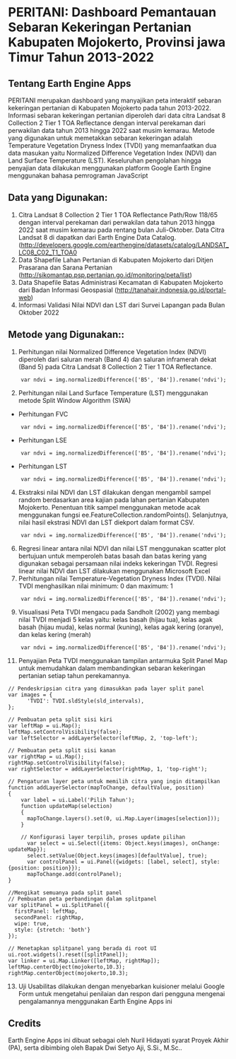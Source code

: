 # PERITANI: Dashboard Pemantauan Sebaran Kekeringan Pertanian Kabupaten Mojokerto, Provinsi jawa Timur Tahun 2013-2022

## Tentang Earth Engine Apps
PERITANI merupakan dashboard yang manyajikan peta interaktif sebaran kekeringan pertanian di Kabupaten Mojokerto pada tahun 2013-2022. Informasi sebaran kekeringan pertanian diperoleh dari data citra Landsat 8 Collection 2 Tier 1 TOA Reflectance dengan interval perekaman dari perwakilan data tahun 2013 hingga 2022 saat musim kemarau. Metode yang digunakan untuk memetakkan sebaran kekeringan adalah Temperature Vegetation Dryness Index (TVDI) yang memanfaatkan dua data masukan yaitu Normalized Difference Vegetation Index (NDVI) dan Land Surface Temperature (LST). Keseluruhan pengolahan hingga penyajian data dilakukan menggunakan platform Google Earth Engine menggunakan bahasa pemrograman JavaScript

## Data yang Digunakan:
1. Citra Landsat 8 Collection 2 Tier 1 TOA Reflectance Path/Row 118/65 dengan interval perekaman dari perwakilan data tahun 2013 hingga 2022 saat musim kemarau pada rentang bulan Juli-Oktober. Data Citra Landsat 8 di dapatkan dari Earth Engine Data Catalog. (http://developers.google.com/earthengine/datasets/catalog/LANDSAT_LC08_C02_T1_TOA0
2. Data Shapefile Lahan Pertanian di Kabupaten Mojokerto dari Ditjen Prasarana dan Sarana Pertanian (http://sikomantap.psp.pertanian.go.id/monitoring/peta/list)
3. Data Shapefile Batas Administrasi Kecamatan di Kabupaten Mojokerto dari Badan Informasi Geospasial (http://tanahair.indonesia.go.id/portal-web)
4. Informasi Validasi Nilai NDVI dan LST dari Survei Lapangan pada Bulan Oktober 2022


## Metode yang Digunakan::
1. Perhitungan nilai Normalized Difference Vegetation Index (NDVI) diperoleh dari saluran merah (Band 4) dan saluran inframerah dekat (Band 5) pada Citra Landsat 8 Collection 2 Tier 1 TOA Reflectance.
```
    var ndvi = img.normalizedDifference(['B5', 'B4']).rename('ndvi');
```
2. Perhitungan nilai Land Surface Temperature (LST) menggunakan metode Split Window Algorithm (SWA)
- Perhitungan FVC 
```
    var ndvi = img.normalizedDifference(['B5', 'B4']).rename('ndvi');
```
- Perhitungan LSE
```
    var ndvi = img.normalizedDifference(['B5', 'B4']).rename('ndvi');
```
- Perhitungan LST
```
    var ndvi = img.normalizedDifference(['B5', 'B4']).rename('ndvi');
```
4. Ekstraksi nilai NDVI dan LST dilakukan dengan mengambil sampel random berdasarkan area kajian pada lahan pertanian Kabupaten Mojokerto. Penentuan titik sampel menggunakan metode acak menggunakan fungsi ee.FeatureCollection.randomPoints(). Selanjutnya, nilai hasil ekstrasi NDVI dan LST diekport dalam format CSV.
```
    var ndvi = img.normalizedDifference(['B5', 'B4']).rename('ndvi');
```
6. Regresi linear antara nilai NDVI dan nilai LST menggunakan scatter plot bertujuan untuk memperoleh batas basah dan batas kering yang digunakan sebagai persamaan nilai indeks kekeringan TVDI. Regresi linear nilai NDVI dan LST dilakukan menggunakan Microsoft Excel
7. Perhitungan nilai Temperature-Vegetation Dryness Index (TVDI). Nilai TVDI menghasilkan nilai minimum: 0 dan maximum: 1
```
    var ndvi = img.normalizedDifference(['B5', 'B4']).rename('ndvi');
```
9. Visualisasi Peta TVDI mengacu pada Sandholt (2002) yang membagi nilai TVDI menjadi 5 kelas yaitu: kelas basah (hijau tua), kelas agak basah (hijau muda), kelas normal (kuning), kelas agak kering (oranye), dan kelas kering (merah)
```
    var ndvi = img.normalizedDifference(['B5', 'B4']).rename('ndvi');
```
11. Penyajian Peta TVDI menggunakan tampilan antarmuka Split Panel Map untuk memudahkan dalam membandingkan sebaran kekeringan pertanian setiap tahun perekamannya.
```
// Pendeskripsian citra yang dimasukkan pada layer split panel
var images = {
      'TVDI': TVDI.sldStyle(sld_intervals),
};

// Pembuatan peta split sisi kiri 
var leftMap = ui.Map(); 
leftMap.setControlVisibility(false); 
var leftSelector = addLayerSelector(leftMap, 2, 'top-left'); 

// Pembuatan peta split sisi kanan 
var rightMap = ui.Map(); 
rightMap.setControlVisibility(false); 
var rightSelector = addLayerSelector(rightMap, 1, 'top-right'); 

// Pengaturan layer peta untuk memilih citra yang ingin ditampilkan
function addLayerSelector(mapToChange, defaultValue, position)
{ 
    var label = ui.Label('Pilih Tahun');
    function updateMap(selection)
    {
      mapToChange.layers().set(0, ui.Map.Layer(images[selection])); 
    }
    
    // Konfigurasi layer terpilih, proses update pilihan
      var select = ui.Select({items: Object.keys(images), onChange: updateMap});
      select.setValue(Object.keys(images)[defaultValue], true); 
      var controlPanel = ui.Panel({widgets: [label, select], style: {position: position}}); 
      mapToChange.add(controlPanel); 
} 

//Mengikat semuanya pada split panel 
// Pembuatan peta perbandingan dalam splitpanel
var splitPanel = ui.SplitPanel({ 
  firstPanel: leftMap, 
  secondPanel: rightMap, 
  wipe: true, 
  style: {stretch: 'both'} 
});

// Menetapkan splitpanel yang berada di root UI
ui.root.widgets().reset([splitPanel]); 
var linker = ui.Map.Linker([leftMap, rightMap]); 
leftMap.centerObject(mojokerto,10.3); 
rightMap.centerObject(mojokerto,10.3);
```
13. Uji Usabilitas dilakukan dengan menyebarkan kuisioner melalui Google Form untuk mengetahui penilaian dan respon dari pengguna mengenai pengalamannya menggunakan Earth Engine Apps ini

## Credits
Earth Engine Apps ini dibuat sebagai oleh Nuril Hidayati syarat Proyek Akhir (PA), serta dibimbing oleh Bapak Dwi Setyo Aji, S.Si., M.Sc..


